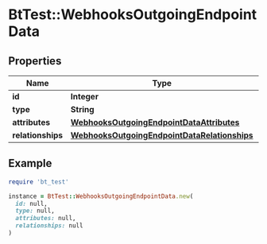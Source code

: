 # BtTest::WebhooksOutgoingEndpointData

## Properties

| Name | Type | Description | Notes |
| ---- | ---- | ----------- | ----- |
| **id** | **Integer** |  | [optional] |
| **type** | **String** |  | [optional] |
| **attributes** | [**WebhooksOutgoingEndpointDataAttributes**](WebhooksOutgoingEndpointDataAttributes.md) |  | [optional] |
| **relationships** | [**WebhooksOutgoingEndpointDataRelationships**](WebhooksOutgoingEndpointDataRelationships.md) |  | [optional] |

## Example

```ruby
require 'bt_test'

instance = BtTest::WebhooksOutgoingEndpointData.new(
  id: null,
  type: null,
  attributes: null,
  relationships: null
)
```

